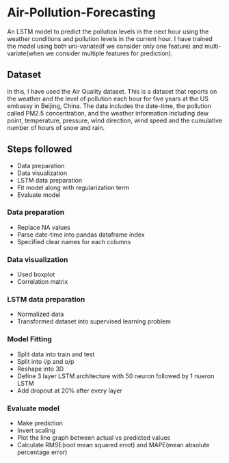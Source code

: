 # Air-Pollution-Forecasting
An LSTM model to predict the pollution levels in the next hour using the weather conditions and pollution levels in the current hour. I have trained the model using both uni-variate(if we consider only one feature) and multi-variate(when we consider multiple features for prediction).

## Dataset
In this, I have used the Air Quality dataset. This is a dataset that reports on the weather and the level of pollution each hour for five years at the US embassy in Beijing, China. The data includes the date-time, the pollution called PM2.5 concentration, and the weather information including dew point, temperature, pressure, wind direction, wind speed and the cumulative number of hours of snow and rain. 

## Steps followed
- Data preparation
- Data visualization
- LSTM data preparation
- Fit model along with regularization term
- Evaluate model

### Data preparation
- Replace NA values
- Parse date-time into pandas dataframe index
- Specified clear names for each columns

### Data visualization
- Used boxplot
- Correlation matrix

### LSTM data preparation
- Normalized data
- Transformed dataset into supervised learning problem

### Model Fitting
- Split data into train and test
- Split into i/p and o/p
- Reshape into 3D
- Define 3 layer LSTM architecture with 50 neuron followed by 1 nueron LSTM
- Add dropout at 20% after every layer

### Evaluate model
- Make prediction
- Invert scaling
- Plot the line graph between actual vs predicted values
- Calculate RMSE(root mean squared errot) and MAPE(mean absolute percentage error)


